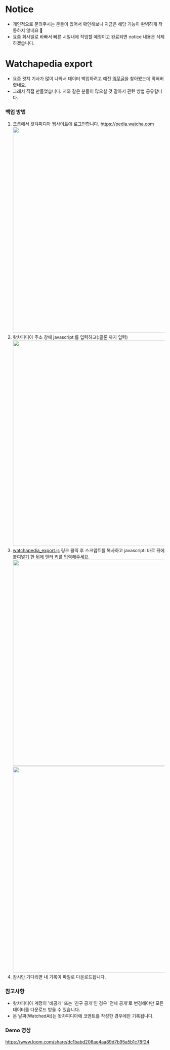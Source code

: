 # Notice
- 개인적으로 문의주시는 분들이 있어서 확인해보니 지금은 해당 기능이 완벽하게 작동하지 않네요 🥲
- 요즘 회사일로 바빠서 빠른 시일내에 작업할 예정이고 완료되면 notice 내용은 삭제하겠습니다.

# Watchapedia export
- 요즘 왓챠 기사가 많이 나와서 데이터 백업하려고 예전 [익무글](https://extmovie.com/movietalk/37623288)을 찾아봤는데 막혀버렸네요.
- 그래서 직접 만들었습니다. 저와 같은 분들이 많으실 것 같아서 관련 방법 공유합니다.

### 백업 방법
1. 크롬에서 왓챠피디아 웹사이트에 로그인합니다. https://pedia.watcha.com
    <img width="650" src="https://raw.githubusercontent.com/henryseong0215/watchapedia-export/main/img/export_001.png">
2. 왓챠피디아 주소 창에 javascript:를 입력하고(:콜론 까지 입력)
    <img width="650" src="https://raw.githubusercontent.com/henryseong0215/watchapedia-export/main/img/export_002.png">
3. [watchapedia_export.js](https://github.com/henryseong0215/watchapedia-export/blob/main/watchapedia_export.js) 링크 클릭 후 스크립트를 복사하고 javascript: 바로 뒤에 붙여넣기 한 뒤에 엔터 키를 입력해주세요.
    <img width="650" src="https://raw.githubusercontent.com/henryseong0215/watchapedia-export/main/img/export_003.png">
    <img width="650" src="https://raw.githubusercontent.com/henryseong0215/watchapedia-export/main/img/export_004.png">
4. 잠시만 기다리면 내 기록이 파일로 다운로드됩니다. 

### 참고사항
- 왓챠피디아 계정이 '비공개' 또는 '친구 공개'인 경우 '전체 공개'로 변경해야만 모든 데이터를 다운로드 받을 수 있습니다.
- 본 날짜(WatchedAt)는 왓챠피디아에 코멘트를 작성한 경우에만 기록됩니다.

### Demo 영상
https://www.loom.com/share/dc1babd208ae4aa89d7b95a5b1c78f24
